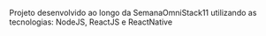 Projeto desenvolvido ao longo da SemanaOmniStack11 utilizando as tecnologias: NodeJS, ReactJS e ReactNative
